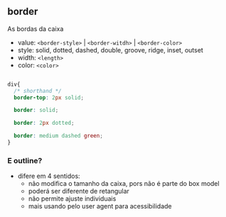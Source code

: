 ## border

As bordas da caixa

- value: `<border-style>` | `<border-witdh>` | `<border-color>`
- style: solid, dotted, dashed, double, groove, ridge, inset, outset
- width: `<length>`
- color: `<color>`

```css

div{
  /* shorthand */
  border-top: 2px solid;

  border: solid;

  border: 2px dotted;

  border: medium dashed green;
}
```

### E outline?

- difere em 4 sentidos:
  - não modifica o tamanho da caixa, pors não é parte do box model
  - poderá ser diferente de retangular
  - não permite ajuste individuais
  - mais usando pelo user agent para acessibilidade
